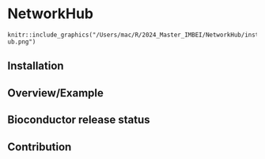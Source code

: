# NetworkHub


```{r}
knitr::include_graphics("/Users/mac/R/2024_Master_IMBEI/NetworkHub/inst/scripts/etwork  ub.png")
````


## Installation 

## Overview/Example

## Bioconductor release status

## Contribution 



